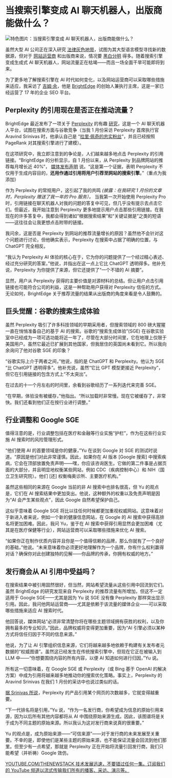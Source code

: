 # 当搜索引擎变成 AI 聊天机器人，出版商能做什么？

![特色图片：当搜索引擎变成 AI 聊天机器人，出版商能做什么？](https://cdn.thenewstack.io/media/2024/04/ff0f54ba-drought_seo-1024x640.jpg)

虽然大型 AI 公司正在深入研究 [法律灰色地带](https://www.nytimes.com/2024/04/06/technology/tech-giants-harvest-data-artificial-intelligence.html)，试图为其大型语言模型寻找新的数据源，但对于 [网站运营商](https://thenewstack.io/the-future-of-websites-in-the-age-of-ai-and-seo-decline/) 和出版商来说，情况要 [黑白分明](https://thenewstack.io/drupal-creator-websites-needed-more-than-ever-in-the-ai-era/) 得多。随着搜索引擎变成生成式 AI 聊天机器人，网站流量正在枯竭——而且一场全面干旱可能即将到来。

为了更多地了解搜索引擎在 AI 时代如何变化，以及网站运营商可以采取哪些措施来适应，我采访了 [吉姆·余](https://www.linkedin.com/in/jimyu1/)，他是 [BrightEdge](https://www.brightedge.com/) 的创始人兼执行主席，这是一家已经运营了 17 年的企业 SEO 平台。

## Perplexity 的引用现在是否正在推动流量？

BrightEdge 最近发布了一项关于 [Perplexity](https://www.brightedge.com/perplexity) 的有趣 [研究](https://www.brightedge.com/perplexity)，这是一个 AI 聊天机器人平台，试图在搜索方面与谷歌竞争（当我 1 月份采访 Perplexity 首席执行官 Aravind Srinivas 时，他承认自己是 “[拉里·佩奇的忠实粉丝](https://thenewstack.io/more-than-an-openai-wrapper-perplexity-pivots-to-open-source/)”，并且已经按照 PageRank 对其搜索引擎进行了建模）。

在这项研究中，我立即注意到的争论是，人们越来越多地点击 Perplexity 的引用链接。“BrightEdge 的分析显示，自 1 月份以来，从 Perplexity 到品牌网站的推荐每月增长近 40%”， [媒体发布声明](https://www.globenewswire.com/news-release/2024/04/03/2856997/0/en/BrightEdge-Releases-First-Ever-Research-on-Perplexity.html) 说。“这是第一个证据，表明 Perplexity 不仅用于生成内容目的，**还用作通过引用将用户引荐至网站的搜索引擎**。”（重点为我添加）

作为 Perplexity 的常规用户，这引起了我的共鸣 *(披露：在我研究 1 月份的文章时，Perplexity 赠送了我一年的 Pro 服务）。* 当我第一次开始使用 Perplexity Pro 时，引用链接在聊天机器人对我的问题的答复中可见，但几乎没有提示去点击它们。但最近，我开始注意到 Perplexity 更多地提示用户点击那些引用链接。在我现在的许多答复中，我都会得到诸如“根据搜索结果”和“关键证据是”之类的短语——这往往会让我更想点击附带的链接。

我问余，这是否是 Perplexity 到网站的推荐流量增长的原因？虽然他不会针对这个问题进行讨论，但他确实表示，Perplexity 在搜索中占据了明确的位置，与 ChatGPT 完全相反。

“我认为 Perplexity AI 体验的核心在于，它为你的问题提供了一个经过精心表述、经过充分研究的答案，”他说，并指出在这一点上它比 ChatGPT 透明得多。他补充说，Perplexity 为你提供了来源，但它还提供了“一个不错的 AI 摘要”。

显然，用户从 Perplexity 获得的主要价值是对源材料的总结。但让用户点击引用链接也可能符合公司的利益，这是一种帮助用户获得对 Perplexity 信任的方式。无论如何，BrightEdge 关于推荐流量的结果从出版商的角度来看是令人鼓舞的。

## 巨头觉醒：谷歌的搜索生成体验

虽然 Perplexity 吸引了许多科技领域的早期采用者，但搜索领域的 800 磅大猩猩一直在悄悄准备自己的基于 AI 的搜索。谷歌的“搜索生成体验”(SGE) 在谷歌实验室中已经成为一项可选功能将近一年了，尽管在大部分时间里，它在地理上仅限于美国用户。虽然它最近已扩展到其他国家，但我居住的英国尚未看到它。所以我向余询问了他对谷歌 SGE 的印象？

“谷歌实际上介于两者之间，”他说，指的是 ChatGPT 和 Perplexity。他认为 SGE “比 ChatGPT 透明得多”。他补充说，虽然“它比 GPT 模型更接近 Perplexity”，但它在引用链接的包含方式上“不太突出”。

在过去的十一个月左右的时间里，余看到谷歌经历了一系列迭代来完善 SGE。

“在早期，体验没有被缓存，”他指出。“所以加载时非常慢。现在它被缓存了，非常快。我们还看到他们正在按行业进行调整。”
## 行业调整和 Google SGE

值得注意的是，行业调整包括在医疗和金融等行业实施“护栏”，作为在这些行业实施 AI 搜索时的风险管理形式。

“他们使用 AI 的首要领域是你的健康，”Yu 在谈到 Google 对 SGE 的测试时说道。“原因是他们对此非常谨慎。因此，如果你在 AI 版本 [Google 搜索] 中搜索疾病，它会在顶部放置免责声明——嘿，你应该咨询医生。它做的第二件事是占据页面的大部分，并且明显地权衡某些网站，例如 CDC（疾病控制中心）和 NIH（国立卫生研究院）。他们 [还] 权衡梅奥诊所、主要医疗机构。”

虽然这些相同的来源在 Google 当前的非 AI 搜索中也排名很高，但 Yu 的观点是，它们在 AI 搜索结果中更加突出。他说，这种额外的权重以及免责声明是因为“AI 会产生某些观点”，因此 Google 自然希望保护自己。

这似乎意味着 Google SGE 将比以往任何时候都更加重视权威网站。这意味着对于新进入者来说，例如一个新的健康信息网站，在 Google 的 AI 搜索中获得高排名将更加困难。因此，我问 Yu，鉴于在 AI 搜索中获得引用显然会更加困难（尤其是在医疗保健等行业），网站运营商可以采取哪些措施来优化 AI 搜索。

“如果你正在制作优质内容并且你是一个值得信赖的品牌，那么你就有了一个良好的基础，”他说。“未来意味着你必须更好地理解作为一个品牌，你有什么权利赢得对话？确保你对此创建独特的见解——你品牌的传承，你拥有权威的地方。”

## 发行商会从 AI 引用中受益吗？

在搜索结果中被引用固然很好，但当然，网站希望流量从这些引用中回流到它们。虽然 BrightEdge 的研究发现来自 Perplexity 的推荐流量有所增加，但这不一定适用于 Google SGE——尤其是因为 Yu 说 SGE 没有像 Perplexity 那样突出显示引用。因此，我问他网站运营商——尤其是依赖于该流量的媒体企业——可以采取哪些措施来适应 AI 搜索时代。

他回答说，媒体网站“必须非常清楚你将在哪些主题领域拥有获胜的权利，以及你拥有最多的专业知识。”因此，品牌权威将变得更加重要，因为“AI 引擎必须以某种方式将信任归因于不同的信息来源。”

他说，为了让 AI 引擎组织信息来源，它们将越来越多地依赖于构建有关发布者元数据的“权威图谱”。虽然这已经发生在传统搜索引擎中，但现在它正在被输入到 LLM 中——“你想要围绕内容的所有内容，以便 AI 知道如何进行归因，”Yu 说。

所有这一切意味着，在 Google SGE 或 Perplexity（或 Bing 基于 OpenAI 的解决方案）中成为引用将越来越多地推动你的搜索优化策略。事实上，Perplexity 的 Aravind Srinivas 在我们 1 月份的采访中也说过类似的话。

[据 Srinivas 所说](https://thenewstack.io/more-than-an-openai-wrapper-perplexity-pivots-to-open-source/)，Perplexity 的产品引用某个网页的次数越多，它就变得越重要。

“下一代排名将是引用，”Yu 说，“作为一名发行商，你希望成为信息的原始引用来源，因为以后所有其他内容都将从 AI 中围绕原始来源生成。因此，该图谱将是关于成为不同主题的原始来源。所以我认为这对发行商来说真的很重要。”

Yu 的观点是，成为原始来源——“可信来源”——对于发行商的未来发展至关重要。不幸的是，即使他们是某些主题的原始来源，也不能保证流量会回流到他们那里。但至少有一点希望，那就是 Perplexity 正在开始将流量引回发行商，我们只能希望（并祈祷）Google 效仿。

[
YOUTUBE.COM/THENEWSTACK
技术发展迅速，不要错过任何一集。订阅我们的 YouTube
频道以流式传输我们所有的播客、采访、演示等。
](https://youtube.com/thenewstack?sub_confirmation=1)